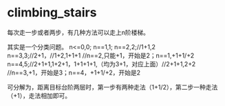 # climbing_stairs

每次走一步或者两步，有几种方法可以走上n阶楼梯。

其实是一个分类问题。
n<=0,0;
n==1,1;
n==2,2;//1+1,2
n==3,3;//2+1，//1+2,1+1+1  //n==2,只能+1，开始是2；n==1,+1+1/+2
n==4,5;//2+1+1,1+2+1，1+1+1+1,（均为3+1，对应上面）//2+1+1,2+2   //n==3,+1，开始是3；n==4，+1+1/+2，开始是2

可分解为，距离目标台阶两层时，第一步有两种走法（1+1/2），第二步一种走法（+1），走法相加即可。
